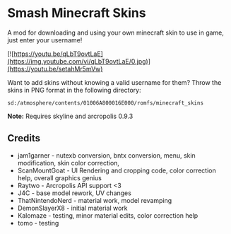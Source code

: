 # Smash Minecraft Skins

A mod for downloading and using your own minecraft skin to use in game, just enter your username!

[![https://youtu.be/qLbT9ovtLaE](https://img.youtube.com/vi/qLbT9ovtLaE/0.jpg)](https://youtu.be/setahMr5mVw)

Want to add skins without knowing a valid username for them? Throw the skins in PNG format in the following directory:

```
sd:/atmosphere/contents/01006A800016E000/romfs/minecraft_skins
```

**Note:** Requires skyline and arcropolis 0.9.3

## Credits

* jam1garner - nutexb conversion, bntx conversion, menu, skin modification, skin color correction,
* ScanMountGoat - UI Rendering and cropping code, color correction help, overall graphics genius
* Raytwo - Arcropolis API support <3
* J4C - base model rework, UV changes
* ThatNintendoNerd - material work, model revamping
* DemonSlayerX8 - initial material work
* Kalomaze - testing, minor material edits, color correction help
* tomo - testing
